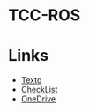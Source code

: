 # TCC-ROS

# Links
* [Texto](https://pt.overleaf.com/project/67f29c3cd34eab7729974991)
* [CheckList](https://www.overleaf.com/project/67cdc2cadb3382b3b7837548)
* [OneDrive](https://feiedu-my.sharepoint.com/personal/laferreira_fei_edu_br/_layouts/15/onedrive.aspx?id=%2Fpersonal%2Flaferreira%5Ffei%5Fedu%5Fbr%2FDocuments%2Fbancas%2F2025%2D1%2Fros%5Fdocker&ga=1)
